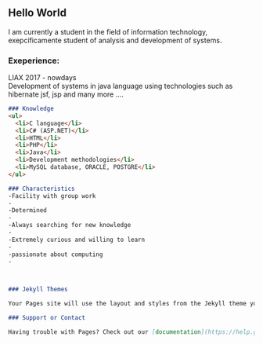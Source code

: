 ## Hello World
I am currently a student in the field of information technology, exepcificamente student of analysis and development of systems.


### Exeperience:
LIAX 2017 - nowdays<br>
Development of systems in java language using technologies such as hibernate jsf, jsp and many more ....

```markdown
### Knowledge
<ul>
  <li>C language</li>
  <li>C# (ASP.NET)</li>
  <li>HTML</li>
  <li>PHP</li>
  <li>Java</li>
  <li>Development methodologies</li>
  <li>MySQL database, ORACLE, POSTGRE</li>
</ul>

### Characteristics
-Facility with group work
-
-Determined
-
-Always searching for new knowledge
-
-Extremely curious and willing to learn
-
-passionate about computing
-



### Jekyll Themes

Your Pages site will use the layout and styles from the Jekyll theme you have selected in your [repository settings](https://github.com/Malagutte/malagutte.github.io/settings). The name of this theme is saved in the Jekyll `_config.yml` configuration file.

### Support or Contact

Having trouble with Pages? Check out our [documentation](https://help.github.com/categories/github-pages-basics/) or [contact support](https://github.com/contact) and we’ll help you sort it out.
